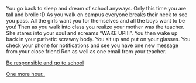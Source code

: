 You go back to sleep and dream of school anyways. Only this time you are tall and brolic :D As you walk on campus everyone breaks their neck to see you pass. All the girls want you for themselves and all the boys want to be you! Then as you walk into class you realize your mother was the teacher. She stares into your soul and screams “WAKE UP!!!”. You then wake up back in your pathetic scrawny body. You sit up and put on your glasses. You check your phone for notifications and see you have one new message from your close friend Ron as well as one email from your teacher.


[Be responsible and go to school](be-responsible.md)

[One more hour..](sleep.md)